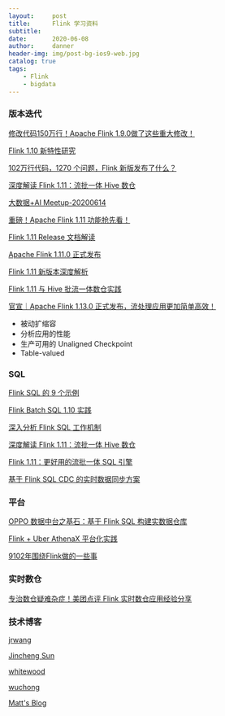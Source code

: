 ```yaml
---
layout:     post
title:      Flink 学习资料
subtitle:   
date:       2020-06-08
author:     danner
header-img: img/post-bg-ios9-web.jpg
catalog: true
tags:
    - Flink
    - bigdata
---
```




### 版本迭代

[修改代码150万行！Apache Flink 1.9.0做了这些重大修改！](https://mp.weixin.qq.com/s/G9HgCM-Jqus_uOyyR3eejA)

[Flink 1.10 新特性研究](https://mp.weixin.qq.com/s/2nup_jFtqrqQMBs7JCjgww)

[102万行代码，1270 个问题，Flink 新版发布了什么？](https://mp.weixin.qq.com/s/JKJ1UMw5gUNyiBstEQepDw)

[深度解读 Flink 1.11：流批一体 Hive 数仓](https://mp.weixin.qq.com/s/5GjZw0A0kMLEv2eLd6Dsag)

[大数据+AI Meetup-20200614](https://developer.aliyun.com/live/2894)

[重磅！Apache Flink 1.11 功能抢先看！](https://mp.weixin.qq.com/s/KR6rsYnIJdqe7JuA3_vhtQ)

[Flink 1.11 Release 文档解读](https://mp.weixin.qq.com/s/xzQCbY0fdk4Vdh7P6vTXOg)

[Apache Flink 1.11.0 正式发布](https://mp.weixin.qq.com/s/XBrQL7rR2vZJHU-qOL9T9g)

[Flink 1.11 新版本深度解析](https://files.alicdn.com/tpsservice/05602a95596abfcaa50e984fbdd8b722.pdf)

[Flink 1.11 与 Hive 批流一体数仓实践](https://mp.weixin.qq.com/s/lTppoIeNTvDt8fJdOaexTQ)

[官宣｜Apache Flink 1.13.0 正式发布，流处理应用更加简单高效！](https://developer.aliyun.com/article/784199)

- 被动扩缩容
- 分析应用的性能
- 生产可用的 Unaligned Checkpoint
- Table-valued

### SQL

[Flink SQL 的 9 个示例](https://mp.weixin.qq.com/s/HMGOl2YmWBDo4uYfgu7l8w)

[Flink Batch SQL 1.10 实践](https://mp.weixin.qq.com/s/7C4MsVLY-_0Kt91XZ1m4rg)

[深入分析 Flink SQL 工作机制](https://mp.weixin.qq.com/s/oIgVt9qTETfS6_9Srws_sw)

[深度解读 Flink 1.11：流批一体 Hive 数仓](https://zhuanlan.zhihu.com/p/145194576)

[Flink 1.11：更好用的流批一体 SQL 引擎](https://mp.weixin.qq.com/s/DORmgF0zuR0izOxDFTm__Q)

[基于 Flink SQL CDC 的实时数据同步方案](https://mp.weixin.qq.com/s/QNJlacBUlkMT7ksKKSNa5Q)

### 平台

[OPPO 数据中台之基石：基于 Flink SQL 构建实数据仓库](https://www.infoq.cn/article/FJxTIbYCUPlB*Gcokey5)

[Flink + Uber AthenaX 平台化实践](https://blog.csdn.net/qq475781638/article/details/91655087)

[9102年围绕Flink做的一些事](https://mp.weixin.qq.com/s/5Ltf0rdF_4IrRzNmfU8bHw)

### 实时数仓

[专治数仓疑难杂症！美团点评 Flink 实时数仓应用经验分享](https://mp.weixin.qq.com/s/QKl4OAd187_PNUFORpBBXA)



### 技术博客

[jrwang](https://blog.jrwang.me/post/)

[Jincheng Sun]([https://enjoyment.cool/archives/Apache-Flink-%E6%BC%AB%E8%B0%88/](https://enjoyment.cool/archives/Apache-Flink-漫谈/))

[whitewood](http://www.whitewood.me/categories/Flink/)

[wuchong](http://wuchong.me/categories/Flink/page/3/)

[Matt's Blog](http://matt33.com/)







